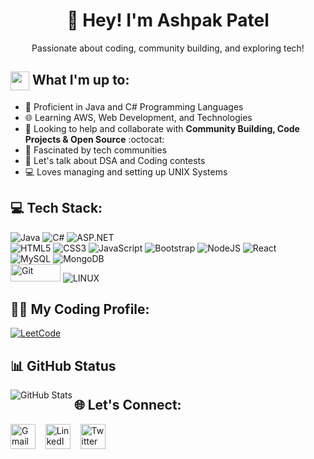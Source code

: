<h1 align="center">👋 Hey! I'm Ashpak Patel</h1>

<p align="center">Passionate about coding, community building, and exploring tech!</p>

## <img src="https://em-content.zobj.net/source/skype/289/man-technologist_1f468-200d-1f4bb.png" height="30px" width="30px" align="center"/> What I'm up to:

- 💪 Proficient in Java and C# Programming Languages
- 🌐 Learning AWS, Web Development, and Technologies
- 🤝 Looking to help and collaborate with **Community Building, Code Projects & Open Source** :octocat:   
- 👥 Fascinated by tech communities
- 💪 Let's talk about DSA and Coding contests
- 💻 Loves managing and setting up UNIX Systems

## 💻 Tech Stack:
![Java](https://img.shields.io/badge/java-%23ED8B00.svg?style=for-the-badge&logo=java&logoColor=white) 
![C#](https://img.shields.io/badge/c%23-%23239120.svg?style=for-the-badge&logo=c-sharp&logoColor=white)
![ASP.NET](https://img.shields.io/badge/ASP.NET-%235C2D91.svg?style=for-the-badge&logo=.net&logoColor=white) <br>
![HTML5](https://img.shields.io/badge/html5-%23E34F26.svg?style=for-the-badge&logo=html5&logoColor=white) 
![CSS3](https://img.shields.io/badge/css3-%231572B6.svg?style=for-the-badge&logo=css3&logoColor=white) 
![JavaScript](https://img.shields.io/badge/javascript-%23323330.svg?style=for-the-badge&logo=javascript&logoColor=%23F7DF1E) 
![Bootstrap](https://img.shields.io/badge/bootstrap-%23563D7C.svg?style=for-the-badge&logo=bootstrap&logoColor=white) 
![NodeJS](https://img.shields.io/badge/node.js-6DA55F?style=for-the-badge&logo=node.js&logoColor=white) 
![React](https://img.shields.io/badge/react-%2320232a.svg?style=for-the-badge&logo=react&logoColor=%2361DAFB) <br>
![MySQL](https://img.shields.io/badge/mysql-%2300f.svg?style=for-the-badge&logo=mysql&logoColor=white) 
![MongoDB](https://img.shields.io/badge/MongoDB-%234ea94b.svg?style=for-the-badge&logo=mongodb&logoColor=white) <br>
<img src="https://user-images.githubusercontent.com/94921807/232994182-8046875d-ff39-46c0-a5a5-93f6503afd94.png" alt="Git" height="28px" width="80px">
![LINUX](https://img.shields.io/badge/Linux-FCC624?style=for-the-badge&logo=linux&logoColor=black)

## 👨‍💻 My Coding Profile:

<p align="left">
   <a href="https://leetcode.com/Ashpak_Patel"><img src="https://img.shields.io/badge/LeetCode-FFA116?style=for-the-badge&logo=leetcode&logoColor=white" alt="LeetCode" /></a> &nbsp;&nbsp;
</p>

## 📊 GitHub Status
<p align="left">
  <img align="left" src="https://github-readme-stats.vercel.app/api/top-langs?username=ashpak81&show_icons=true&locale=en&layout=compact" alt="GitHub Stats" />
</p>

## 🌐 Let's Connect:
<p align="left">
  <a href="mailto:ashpakpatel81@gmail.com"><img src="https://www.vectorlogo.zone/logos/gmail/gmail-icon.svg" alt="Gmail" height="40" /></a> &nbsp;&nbsp;
  <a href="https://www.linkedin.com/in/ashpakpatel"><img src="https://www.vectorlogo.zone/logos/linkedin/linkedin-icon.svg" alt="LinkedIn" height="40" /></a> &nbsp;&nbsp;
  <a href="https://twitter.com/AshpakP13832809"><img src="https://www.vectorlogo.zone/logos/twitter/twitter-icon.svg" alt="Twitter" height="40" /></a>
</p>
